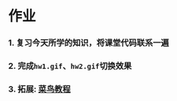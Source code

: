 # 作业

### 1. 复习今天所学的知识，将课堂代码联系一遍

### 2. 完成`hw1.gif`、`hw2.gif`切换效果

### 3. 拓展: [菜鸟教程](http://www.runoob.com/)

